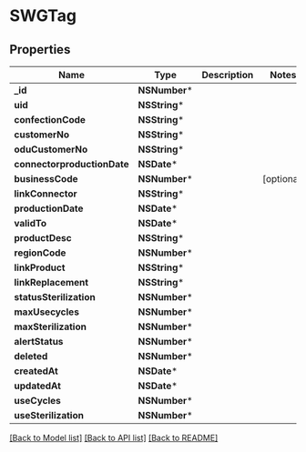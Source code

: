 # SWGTag

## Properties
Name | Type | Description | Notes
------------ | ------------- | ------------- | -------------
**_id** | **NSNumber*** |  | 
**uid** | **NSString*** |  | 
**confectionCode** | **NSString*** |  | 
**customerNo** | **NSString*** |  | 
**oduCustomerNo** | **NSString*** |  | 
**connectorproductionDate** | **NSDate*** |  | 
**businessCode** | **NSNumber*** |  | [optional] 
**linkConnector** | **NSString*** |  | 
**productionDate** | **NSDate*** |  | 
**validTo** | **NSDate*** |  | 
**productDesc** | **NSString*** |  | 
**regionCode** | **NSNumber*** |  | 
**linkProduct** | **NSString*** |  | 
**linkReplacement** | **NSString*** |  | 
**statusSterilization** | **NSNumber*** |  | 
**maxUsecycles** | **NSNumber*** |  | 
**maxSterilization** | **NSNumber*** |  | 
**alertStatus** | **NSNumber*** |  | 
**deleted** | **NSNumber*** |  | 
**createdAt** | **NSDate*** |  | 
**updatedAt** | **NSDate*** |  | 
**useCycles** | **NSNumber*** |  | 
**useSterilization** | **NSNumber*** |  | 

[[Back to Model list]](../README.md#documentation-for-models) [[Back to API list]](../README.md#documentation-for-api-endpoints) [[Back to README]](../README.md)


